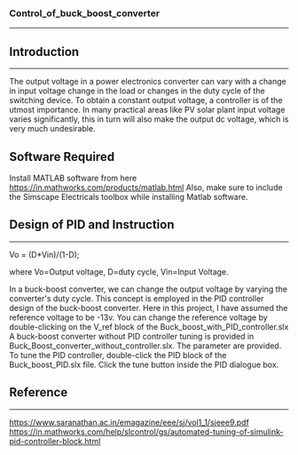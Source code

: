 ### Control_of_buck_boost_converter
___

## Introduction
___

The output voltage in a power electronics converter can vary with a change in input voltage change in the load or changes in the duty cycle of the switching device. 
To obtain a constant output voltage, a controller is of the utmost importance. In many practical areas like PV solar plant input voltage varies significantly, this in turn will also make the output dc voltage, which is very much undesirable.
## Software Required
Install MATLAB software from here https://in.mathworks.com/products/matlab.html
Also, make sure to include the Simscape Electricals toolbox while installing Matlab software.

## Design of PID and Instruction
___

Vo = (D*Vin)/(1-D);

where Vo=Output voltage, D=duty cycle, Vin=Input Voltage.

In a buck-boost converter, we can change the output voltage by varying the converter's duty cycle.
This concept is employed in the PID controller design of the buck-boost converter.
Here in this project, I have assumed the reference voltage to be -13v.
You can change the reference voltage by double-clicking on the V_ref block of the Buck_boost_with_PID_controller.slx
A buck-boost converter without PID controller tuning is provided in Buck_Boost_converter_without_controller.slx.
The parameter are provided.
To tune the PID controller, double-click the PID block of the Buck_boost_PID.slx file.
Click the tune button inside the PID dialogue box.
## Reference 
___
https://www.saranathan.ac.in/emagazine/eee/sj/vol1_1/sjeee9.pdf
https://in.mathworks.com/help/slcontrol/gs/automated-tuning-of-simulink-pid-controller-block.html
